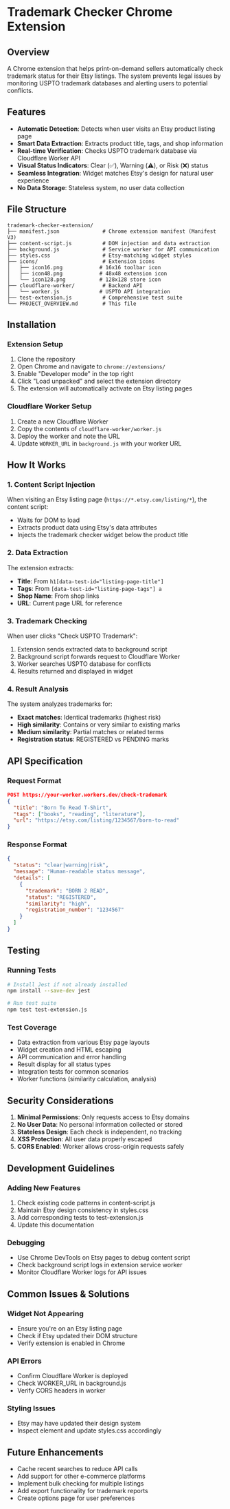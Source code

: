 # Trademark Checker Chrome Extension

## Overview
A Chrome extension that helps print-on-demand sellers automatically check trademark status for their Etsy listings. The system prevents legal issues by monitoring USPTO trademark databases and alerting users to potential conflicts.

## Features
- **Automatic Detection**: Detects when user visits an Etsy product listing page
- **Smart Data Extraction**: Extracts product title, tags, and shop information
- **Real-time Verification**: Checks USPTO trademark database via Cloudflare Worker API
- **Visual Status Indicators**: Clear (✅), Warning (⚠️), or Risk (❌) status
- **Seamless Integration**: Widget matches Etsy's design for natural user experience
- **No Data Storage**: Stateless system, no user data collection

## File Structure
```
trademark-checker-extension/
├── manifest.json              # Chrome extension manifest (Manifest V3)
├── content-script.js          # DOM injection and data extraction
├── background.js              # Service worker for API communication
├── styles.css                 # Etsy-matching widget styles
├── icons/                     # Extension icons
│   ├── icon16.png            # 16x16 toolbar icon
│   ├── icon48.png            # 48x48 extension icon
│   └── icon128.png           # 128x128 store icon
├── cloudflare-worker/         # Backend API
│   └── worker.js             # USPTO API integration
├── test-extension.js          # Comprehensive test suite
└── PROJECT_OVERVIEW.md        # This file
```

## Installation

### Extension Setup
1. Clone the repository
2. Open Chrome and navigate to `chrome://extensions/`
3. Enable "Developer mode" in the top right
4. Click "Load unpacked" and select the extension directory
5. The extension will automatically activate on Etsy listing pages

### Cloudflare Worker Setup
1. Create a new Cloudflare Worker
2. Copy the contents of `cloudflare-worker/worker.js`
3. Deploy the worker and note the URL
4. Update `WORKER_URL` in `background.js` with your worker URL

## How It Works

### 1. Content Script Injection
When visiting an Etsy listing page (`https://*.etsy.com/listing/*`), the content script:
- Waits for DOM to load
- Extracts product data using Etsy's data attributes
- Injects the trademark checker widget below the product title

### 2. Data Extraction
The extension extracts:
- **Title**: From `h1[data-test-id="listing-page-title"]`
- **Tags**: From `[data-test-id="listing-page-tags"] a`
- **Shop Name**: From shop links
- **URL**: Current page URL for reference

### 3. Trademark Checking
When user clicks "Check USPTO Trademark":
1. Extension sends extracted data to background script
2. Background script forwards request to Cloudflare Worker
3. Worker searches USPTO database for conflicts
4. Results returned and displayed in widget

### 4. Result Analysis
The system analyzes trademarks for:
- **Exact matches**: Identical trademarks (highest risk)
- **High similarity**: Contains or very similar to existing marks
- **Medium similarity**: Partial matches or related terms
- **Registration status**: REGISTERED vs PENDING marks

## API Specification

### Request Format
```json
POST https://your-worker.workers.dev/check-trademark
{
  "title": "Born To Read T-Shirt",
  "tags": ["books", "reading", "literature"],
  "url": "https://etsy.com/listing/1234567/born-to-read"
}
```

### Response Format
```json
{
  "status": "clear|warning|risk",
  "message": "Human-readable status message",
  "details": [
    {
      "trademark": "BORN 2 READ",
      "status": "REGISTERED",
      "similarity": "high",
      "registration_number": "1234567"
    }
  ]
}
```

## Testing

### Running Tests
```bash
# Install Jest if not already installed
npm install --save-dev jest

# Run test suite
npm test test-extension.js
```

### Test Coverage
- Data extraction from various Etsy page layouts
- Widget creation and HTML escaping
- API communication and error handling
- Result display for all status types
- Integration tests for common scenarios
- Worker functions (similarity calculation, analysis)

## Security Considerations

1. **Minimal Permissions**: Only requests access to Etsy domains
2. **No User Data**: No personal information collected or stored
3. **Stateless Design**: Each check is independent, no tracking
4. **XSS Protection**: All user data properly escaped
5. **CORS Enabled**: Worker allows cross-origin requests safely

## Development Guidelines

### Adding New Features
1. Check existing code patterns in content-script.js
2. Maintain Etsy design consistency in styles.css
3. Add corresponding tests to test-extension.js
4. Update this documentation

### Debugging
- Use Chrome DevTools on Etsy pages to debug content script
- Check background script logs in extension service worker
- Monitor Cloudflare Worker logs for API issues

## Common Issues & Solutions

### Widget Not Appearing
- Ensure you're on an Etsy listing page
- Check if Etsy updated their DOM structure
- Verify extension is enabled in Chrome

### API Errors
- Confirm Cloudflare Worker is deployed
- Check WORKER_URL in background.js
- Verify CORS headers in worker

### Styling Issues
- Etsy may have updated their design system
- Inspect element and update styles.css accordingly

## Future Enhancements
- Cache recent searches to reduce API calls
- Add support for other e-commerce platforms
- Implement bulk checking for multiple listings
- Add export functionality for trademark reports
- Create options page for user preferences